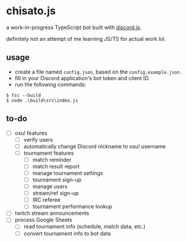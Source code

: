 # chisato.js

a work-in-progress TypeScript bot built with
[discord.js](https://discord.js.org).

definitely not an attempt of me learning JS/TS for actual work lol.

## usage

- create a file named `config.json`, based on the `config.example.json`.
- fill in your Discord application's bot token and client ID.
- run the following commands:

```console
$ tsc --build
$ node .\build\src\index.js
```

## to-do

- [ ] osu! features
	- [ ] verify users
	- [ ] automatically change Discord nickname to osu! username
	- [ ] tournament features
		- [ ] match reminder
		- [ ] match result report
		- [ ] manage tournament settings
		- [ ] tournament sign-up
		- [ ] manage users
		- [ ] stream/ref sign-up
		- [ ] IRC referee
		- [ ] tournament performance lookup
- [ ] twitch stream announcements
- [ ] process Google Sheets
	- [ ] read tournament info (schedule, match data, etc.)
	- [ ] convert tournament info to bot data
